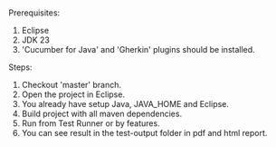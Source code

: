 # 

Prerequisites:
1. Eclipse
2. JDK 23
3. 'Cucumber for Java' and 'Gherkin' plugins should be installed.

Steps:
1. Checkout 'master' branch.
2. Open the project in Eclipse.
3. You already have setup Java, JAVA_HOME and Eclipse.
4. Build project with all maven dependencies.
5. Run from Test Runner or by features.
6. You can see result in the test-output folder in pdf and html report.